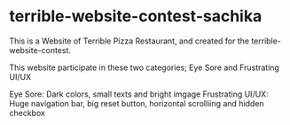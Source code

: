 # terrible-website-contest-sachika

This is a Website of Terrible Pizza Restaurant, 
and created for the terrible-website-contest.

This website participate in these two categories; Eye Sore and Frustrating UI/UX

Eye Sore: Dark colors, small texts and bright imgage
Frustrating UI/UX: Huge navigation bar, big reset button, horizontal scrolliing and hidden checkbox